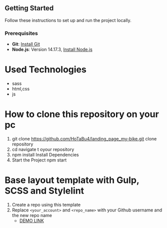 ## Getting Started

Follow these instructions to set up and run the project locally.

### Prerequisites

- **Git**: [Install Git](https://git-scm.com/downloads)
- **Node.js**: Version 14.17.3, [Install Node.js](https://nodejs.org/dist/v14.17.3/)

# Used Technologies
- sass
- html,css
- js

# How to clone this repository on your pc
1. git clone https://github.com/HoTaBu4/landing_page_my-bike.git
    clone repository
2. cd <your-repository>
    navigate t oyour repository
3. npm install
    Install Dependencies
3. Start the Project
    npm start
    
# Base layout template with Gulp, SCSS and Stylelint
1. Create a repo using this template
1. Replace `<your_account>` and `<repo_name>` with your Github username and the new repo name
    - [DEMO LINK](https://HoTaBu4.github.io/landing_page_my-bike/)